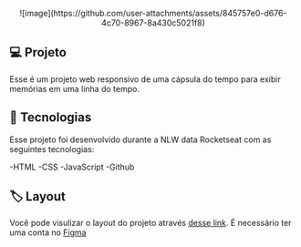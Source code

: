 <p align="center">
  ![image](https://github.com/user-attachments/assets/845757e0-d676-4c70-8967-8a430c5021f8)
</p>

## 💻 Projeto
Esse é um projeto web responsivo de uma cápsula do tempo para exibir memórias em uma linha do tempo.

## 🚀 Tecnologias
Esse projeto foi desenvolvido durante a NLW data Rocketseat com as seguintes tecnologias:

-HTML
-CSS
-JavaScript
-Github

## 🏷️ Layout
Você pode visulizar o layout do projeto através
[desse link](https://www.figma.com/design/nyKu4q5MFGhVNyPMEL9oGk/NLW-Connect-%E2%80%A2-DevStage-(Community)?node-id=0-1&p=f&t=y8Lenxj1y1AG28zP-0).
É necessário ter uma conta no [Figma](https://www.figma.com)
